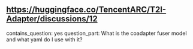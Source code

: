 ## https://huggingface.co/TencentARC/T2I-Adapter/discussions/12

contains_question: yes
question_part: What is the coadapter fuser model and what yaml do I use with it?